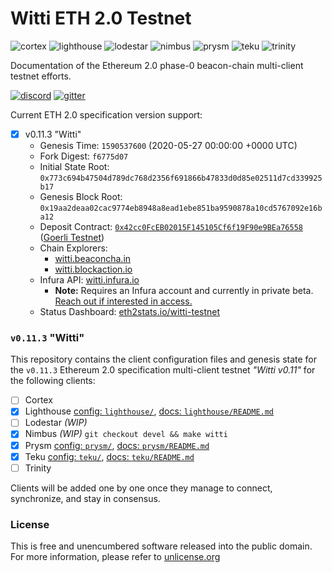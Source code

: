 # Witti ETH 2.0 Testnet
![cortex](https://img.shields.io/badge/cortex-n%2Fa-inactive)
![lighthouse](https://img.shields.io/badge/lighthouse-active-success)
![lodestar](https://img.shields.io/badge/lodestar-in--progress-yellow)
![nimbus](https://img.shields.io/badge/nimbus-in--sync-green)
![prysm](https://img.shields.io/badge/prysm-active-success)
![teku](https://img.shields.io/badge/teku-active-success)
![trinity](https://img.shields.io/badge/trinity-n%2Fa-inactive)

Documentation of the Ethereum 2.0 phase-0 beacon-chain multi-client testnet efforts.

[![discord](https://img.shields.io/badge/discord-eth2%23schlesi-9cf)](https://discord.gg/P5TRzdb)
[![gitter](https://img.shields.io/badge/gitter-goerli%2Fschlesi-f6b)](https://gitter.im/goerli/schlesi)

Current ETH 2.0 specification version support:
- [x] v0.11.3 "Witti"
  - Genesis Time: `1590537600` (2020-05-27 00:00:00 +0000 UTC)
  - Fork Digest: `f6775d07`
  - Initial State Root: `0x773c694b47504d789dc768d2356f691866b47833d0d85e02511d7cd339925b17`
  - Genesis Block Root: `0x19aa2deaa02cac9774eb8948a8ead1ebe851ba9590878a10cd5767092e16ba12`
  - Deposit Contract: [`0x42cc0FcEB02015F145105Cf6f19F90e9BEa76558`](https://goerli.etherscan.io/address/0x42cc0FcEB02015F145105Cf6f19F90e9BEa76558) ([Goerli Testnet](https://github.com/goerli/testnet))
  - Chain Explorers:
    - [witti.beaconcha.in](https://witti.beaconcha.in/)
    - [witti.blockaction.io](https://witti.blockaction.io/)
  - Infura API: [witti.infura.io](https://witti.infura.io)
    - **Note:** Requires an Infura account and currently in private beta. [Reach out if interested in access.](https://infura.io/contact)
  - Status Dashboard: [eth2stats.io/witti-testnet](https://eth2stats.io/witti-testnet)

### `v0.11.3` "Witti"
This repository contains the client configuration files and genesis state for the `v0.11.3` Ethereum 2.0 specification multi-client testnet _"Witti v0.11"_ for the following clients:
- [ ] Cortex
- [x] Lighthouse [config: `lighthouse/`](lighthouse/), [docs: `lighthouse/README.md`](lighthouse/README.md)
- [ ] Lodestar _(WIP)_
- [x] Nimbus _(WIP)_ `git checkout devel && make witti`
- [x] Prysm [config: `prysm/`](prysm/), [docs: `prysm/README.md`](prysm/README.md)
- [x] Teku [config: `teku/`](teku/), [docs: `teku/README.md`](teku/README.md)
- [ ] Trinity

Clients will be added one by one once they manage to connect, synchronize, and stay in consensus.

### License
This is free and unencumbered software released into the public domain. For more information, please refer to [unlicense.org](https://unlicense.org)
